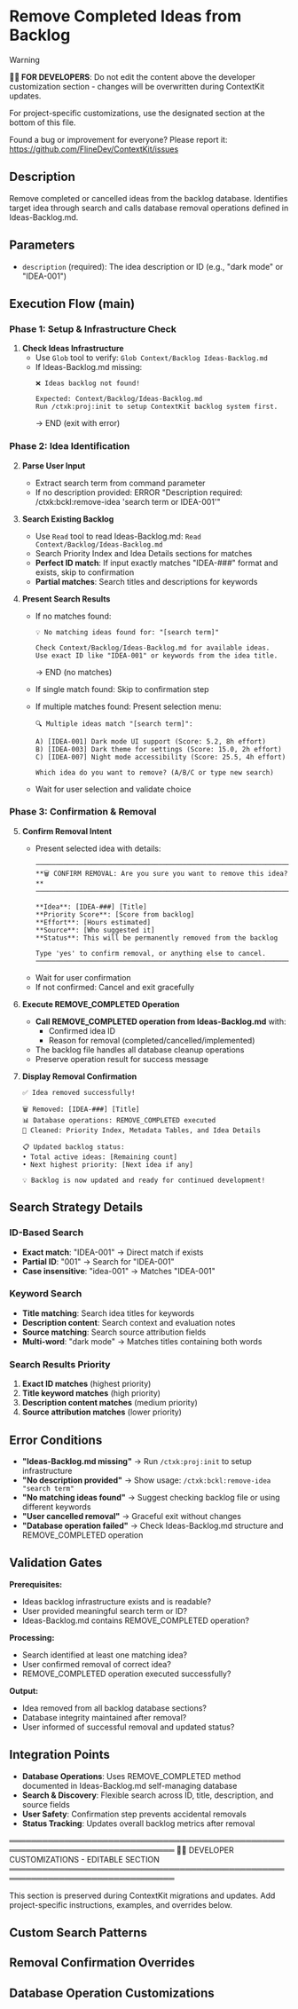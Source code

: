 # Remove Completed Ideas from Backlog
<!-- Template Version: 1 | ContextKit: 0.0.0 | Updated: 2025-09-15 -->

> [!WARNING]
> **👩‍💻 FOR DEVELOPERS**: Do not edit the content above the developer customization section - changes will be overwritten during ContextKit updates.
>
> For project-specific customizations, use the designated section at the bottom of this file.
>
> Found a bug or improvement for everyone? Please report it: https://github.com/FlineDev/ContextKit/issues

## Description
Remove completed or cancelled ideas from the backlog database. Identifies target idea through search and calls database removal operations defined in Ideas-Backlog.md.

## Parameters
- `description` (required): The idea description or ID (e.g., "dark mode" or "IDEA-001")

## Execution Flow (main)

### Phase 1: Setup & Infrastructure Check

1. **Check Ideas Infrastructure**
   - Use `Glob` tool to verify: `Glob Context/Backlog Ideas-Backlog.md`
   - If Ideas-Backlog.md missing:
     ```
     ❌ Ideas backlog not found!

     Expected: Context/Backlog/Ideas-Backlog.md
     Run /ctxk:proj:init to setup ContextKit backlog system first.
     ```
     → END (exit with error)

### Phase 2: Idea Identification

2. **Parse User Input**
   - Extract search term from command parameter
   - If no description provided: ERROR "Description required: /ctxk:bckl:remove-idea 'search term or IDEA-001'"

3. **Search Existing Backlog**
   - Use `Read` tool to read Ideas-Backlog.md: `Read Context/Backlog/Ideas-Backlog.md`
   - Search Priority Index and Idea Details sections for matches
   - **Perfect ID match**: If input exactly matches "IDEA-###" format and exists, skip to confirmation
   - **Partial matches**: Search titles and descriptions for keywords

4. **Present Search Results**
   - If no matches found:
     ```
     💡 No matching ideas found for: "[search term]"

     Check Context/Backlog/Ideas-Backlog.md for available ideas.
     Use exact ID like "IDEA-001" or keywords from the idea title.
     ```
     → END (no matches)

   - If single match found: Skip to confirmation step
   - If multiple matches found: Present selection menu:
     ```
     🔍 Multiple ideas match "[search term]":

     A) [IDEA-001] Dark mode UI support (Score: 5.2, 8h effort)
     B) [IDEA-003] Dark theme for settings (Score: 15.0, 2h effort)
     C) [IDEA-007] Night mode accessibility (Score: 25.5, 4h effort)

     Which idea do you want to remove? (A/B/C or type new search)
     ```
   - Wait for user selection and validate choice

### Phase 3: Confirmation & Removal

5. **Confirm Removal Intent**
   - Present selected idea with details:
     ```
     ────────────────────────────────────────────────────────────────
     **🗑️ CONFIRM REMOVAL: Are you sure you want to remove this idea?**
     ────────────────────────────────────────────────────────────────

     **Idea**: [IDEA-###] [Title]
     **Priority Score**: [Score from backlog]
     **Effort**: [Hours estimated]
     **Source**: [Who suggested it]
     **Status**: This will be permanently removed from the backlog

     Type 'yes' to confirm removal, or anything else to cancel.
     ────────────────────────────────────────────────────────────────
     ```
   - Wait for user confirmation
   - If not confirmed: Cancel and exit gracefully

6. **Execute REMOVE_COMPLETED Operation**
   - **Call REMOVE_COMPLETED operation from Ideas-Backlog.md** with:
     - Confirmed idea ID
     - Reason for removal (completed/cancelled/implemented)
   - The backlog file handles all database cleanup operations
   - Preserve operation result for success message

7. **Display Removal Confirmation**
   ```
   ✅ Idea removed successfully!

   🗑️ Removed: [IDEA-###] [Title]
   📊 Database operations: REMOVE_COMPLETED executed
   🧹 Cleaned: Priority Index, Metadata Tables, and Idea Details

   📋 Updated backlog status:
   • Total active ideas: [Remaining count]
   • Next highest priority: [Next idea if any]

   💡 Backlog is now updated and ready for continued development!
   ```

## Search Strategy Details

### ID-Based Search
- **Exact match**: "IDEA-001" → Direct match if exists
- **Partial ID**: "001" → Search for "IDEA-001"
- **Case insensitive**: "idea-001" → Matches "IDEA-001"

### Keyword Search
- **Title matching**: Search idea titles for keywords
- **Description content**: Search context and evaluation notes
- **Source matching**: Search source attribution fields
- **Multi-word**: "dark mode" → Matches titles containing both words

### Search Results Priority
1. **Exact ID matches** (highest priority)
2. **Title keyword matches** (high priority)
3. **Description content matches** (medium priority)
4. **Source attribution matches** (lower priority)

## Error Conditions

- **"Ideas-Backlog.md missing"** → Run `/ctxk:proj:init` to setup infrastructure
- **"No description provided"** → Show usage: `/ctxk:bckl:remove-idea "search term"`
- **"No matching ideas found"** → Suggest checking backlog file or using different keywords
- **"User cancelled removal"** → Graceful exit without changes
- **"Database operation failed"** → Check Ideas-Backlog.md structure and REMOVE_COMPLETED operation

## Validation Gates

**Prerequisites:**
- Ideas backlog infrastructure exists and is readable?
- User provided meaningful search term or ID?
- Ideas-Backlog.md contains REMOVE_COMPLETED operation?

**Processing:**
- Search identified at least one matching idea?
- User confirmed removal of correct idea?
- REMOVE_COMPLETED operation executed successfully?

**Output:**
- Idea removed from all backlog database sections?
- Database integrity maintained after removal?
- User informed of successful removal and updated status?

## Integration Points

- **Database Operations**: Uses REMOVE_COMPLETED method documented in Ideas-Backlog.md self-managing database
- **Search & Discovery**: Flexible search across ID, title, description, and source fields
- **User Safety**: Confirmation step prevents accidental removals
- **Status Tracking**: Updates overall backlog metrics after removal

════════════════════════════════════════════════════════════════════════════════
👩‍💻 DEVELOPER CUSTOMIZATIONS - EDITABLE SECTION
════════════════════════════════════════════════════════════════════════════════

This section is preserved during ContextKit migrations and updates.
Add project-specific instructions, examples, and overrides below.

## Custom Search Patterns

<!-- Add project-specific search keyword patterns -->

## Removal Confirmation Overrides

<!-- Modify confirmation flow if needed for project -->

## Database Operation Customizations

<!-- Override REMOVE_COMPLETED behavior if needed -->